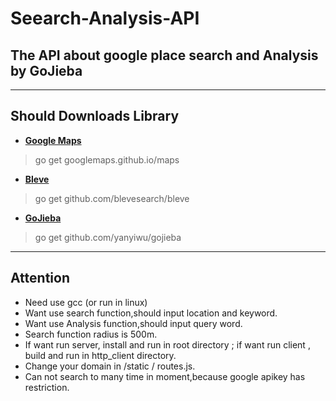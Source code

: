 # Seearch-Analysis-API

## The API about google place search and Analysis by GoJieba

---
## Should Downloads Library
* **[Google Maps](https://github.com/googlemaps/google-maps-services-go)** 
>  go get googlemaps.github.io/maps

* **[Bleve](https://github.com/blevesearch/bleve)** 
>  go get github.com/blevesearch/bleve

* **[GoJieba](https://github.com/yanyiwu/gojieba)** 
>  go get github.com/yanyiwu/gojieba
---
## Attention
* Need use gcc (or run in linux)
* Want use search function,should input location and keyword.
* Want use Analysis function,should input query word.
* Search function radius is 500m.
* If want run server, install and run in root directory ; if want run client , build and run in http_client directory.
* Change your domain in /static / routes.js.
* Can not search to many time in moment,because google apikey has restriction. 